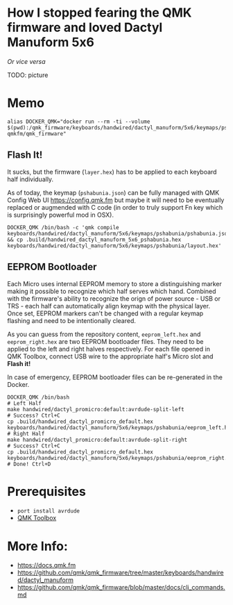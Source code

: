 # How I stopped fearing the QMK firmware and loved Dactyl Manuform 5x6

*Or vice versa*

TODO: picture 

# Memo

```shell 
alias DOCKER_QMK="docker run --rm -ti --volume $(pwd):/qmk_firmware/keyboards/handwired/dactyl_manuform/5x6/keymaps/pshabunia qmkfm/qmk_firmware"
```

## Flash It!

It sucks, but the firmware (`layer.hex`) has to be applied to each keyboard half individually. 

As of today, the keymap (`pshabunia.json`) can be fully managed with QMK Config Web UI https://config.qmk.fm but maybe it will need to be eventually replaced or augmended with C code (in order to truly support Fn key which is surprisingly powerful mod in OSX).


```shell
DOCKER_QMK /bin/bash -c 'qmk compile keyboards/handwired/dactyl_manuform/5x6/keymaps/pshabunia/pshabunia.json && cp .build/handwired_dactyl_manuform_5x6_pshabunia.hex keyboards/handwired/dactyl_manuform/5x6/keymaps/pshabunia/layout.hex'
```

## EEPROM Bootloader

Each Micro uses internal EEPROM memory to store a distinguishing marker making it possible to recognize which half serves which hand. 
Combined with the firmware's ability to recognize the orign of power source - USB or TRS - each half can automatically align keymap with the physical layer.
Once set, EEPROM markers can't be changed with a regular keymap flashing and need to be intentionally cleared.

 As you can guess from the repository content, `eeprom_left.hex` and `eeprom_right.hex` are two EEPROM bootloader files. They need to be applied to the left and right halves respectively. For each file opened in QMK Toolbox, connect USB wire to the appropriate half's Micro slot and **Flash it!** 

In case of emergency, EEPROM bootloader files can be re-generated in the Docker.

```shell
DOCKER_QMK /bin/bash
# Left Half
make handwired/dactyl_promicro:default:avrdude-split-left 
# Success? Ctrl+C
cp .build/handwired_dactyl_promicro_default.hex keyboards/handwired/dactyl_manuform/5x6/keymaps/pshabunia/eeprom_left.hex
# Right Half
make handwired/dactyl_promicro:default:avrdude-split-right
# Success? Ctrl+C
cp .build/handwired_dactyl_promicro_default.hex keyboards/handwired/dactyl_manuform/5x6/keymaps/pshabunia/eeprom_right.hex
# Done! Ctrl+D
```


# Prerequisites
* `port install avrdude`
* [QMK Toolbox](https://github.com/qmk/qmk_toolbox/releases)

# More Info:
* https://docs.qmk.fm
* https://github.com/qmk/qmk_firmware/tree/master/keyboards/handwired/dactyl_manuform
* https://github.com/qmk/qmk_firmware/blob/master/docs/cli_commands.md
